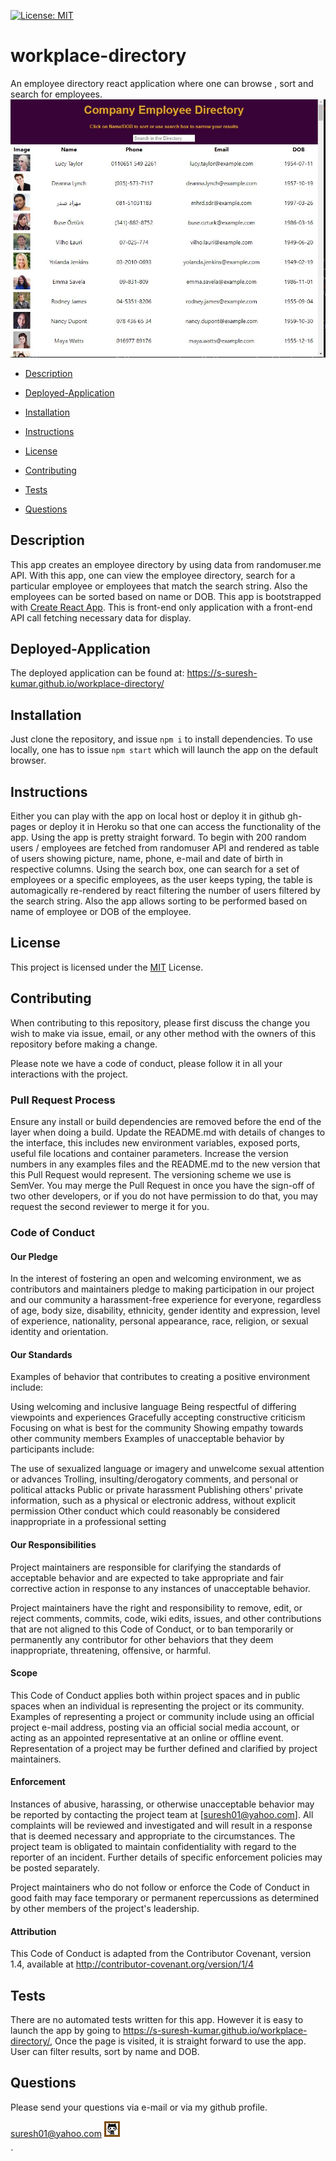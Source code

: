 [![License: MIT](https://img.shields.io/badge/License-MIT-yellow.svg)](https://opensource.org/licenses/MIT)
# workplace-directory 
An employee directory react application where one can browse , sort and search for employees.
[![Thumbnail](public/images/workplace-directory-thumbnail.JPG)](https://s-suresh-kumar.github.io/workplace-directory/)

 - [Description](#Description)
  
 - [Deployed-Application](#Deployed-Application)

 - [Installation](#Installation)

 - [Instructions](#Instructions)

 - [License](#License)

 - [Contributing](#Contributing)

 - [Tests](#Tests)

 - [Questions](#Questions)

 ## Description

This app creates an employee directory by using data from randomuser.me API. With this app, one can view the employee directory, search for a particular employee or employees that match the search string. Also the employees can be sorted based on name or DOB. This app is bootstrapped with [Create React App](https://github.com/facebook/create-react-app). This is front-end only application with a front-end API call fetching necessary data for display. 

 ## Deployed-Application

The deployed application can be found at:  https://s-suresh-kumar.github.io/workplace-directory/

 ## Installation
Just clone the repository, and issue `npm i` to install dependencies. To use locally, one has to issue `npm start` which will launch the app on the default browser. 

 ## Instructions

Either you can play with the app on local host or deploy it in github gh-pages or deploy it in Heroku so that one can access the functionality of the app. Using the app is pretty straight forward. To begin with 200 random users / employees are fetched from randomuser API and rendered as table of users showing picture, name, phone, e-mail and date of birth in respective columns. Using the search box, one can search for a set of employees or a specific employees, as the user keeps typing, the table is automagically re-rendered by react filtering the number of users filtered by the search string. Also the app allows sorting to be performed based on name of employee or DOB of the employee. 

 ## License

 This project is licensed under the [MIT](https://opensource.org/licenses/MIT) License.

 ## Contributing

 When contributing to this repository, please first discuss the change you wish to make via issue, email, or any other method with the owners of this repository before making a change.

 Please note we have a code of conduct, please follow it in all your interactions with the project.

 ### Pull Request Process

 Ensure any install or build dependencies are removed before the end of the layer when doing a build.
 Update the README.md with details of changes to the interface, this includes new environment variables, exposed ports, useful file locations and container parameters.
 Increase the version numbers in any examples files and the README.md to the new version that this Pull Request would represent. The versioning scheme we use is SemVer.
 You may merge the Pull Request in once you have the sign-off of two other developers, or if you do not have permission to do that, you may request the second reviewer to merge it for you.

 ### Code of Conduct

 #### Our Pledge

 In the interest of fostering an open and welcoming environment, we as contributors and maintainers pledge to making participation in our project and our community a harassment-free experience for everyone, regardless of age, body size, disability, ethnicity, gender identity and expression, level of experience, nationality, personal appearance, race, religion, or sexual identity and orientation.

 #### Our Standards

 Examples of behavior that contributes to creating a positive environment include:

 Using welcoming and inclusive language
 Being respectful of differing viewpoints and experiences
 Gracefully accepting constructive criticism
 Focusing on what is best for the community
 Showing empathy towards other community members
 Examples of unacceptable behavior by participants include:

 The use of sexualized language or imagery and unwelcome sexual attention or advances
 Trolling, insulting/derogatory comments, and personal or political attacks
 Public or private harassment
 Publishing others' private information, such as a physical or electronic address, without explicit permission
 Other conduct which could reasonably be considered inappropriate in a professional setting

 #### Our Responsibilities

 Project maintainers are responsible for clarifying the standards of acceptable behavior and are expected to take appropriate and fair corrective action in response to any instances of unacceptable behavior.

 Project maintainers have the right and responsibility to remove, edit, or reject comments, commits, code, wiki edits, issues, and other contributions that are not aligned to this Code of Conduct, or to ban temporarily or permanently any contributor for other behaviors that they deem inappropriate, threatening, offensive, or harmful.

 #### Scope

 This Code of Conduct applies both within project spaces and in public spaces when an individual is representing the project or its community. Examples of representing a project or community include using an official project e-mail address, posting via an official social media account, or acting as an appointed representative at an online or offline event. Representation of a project may be further defined and clarified by project maintainers.

 #### Enforcement

 Instances of abusive, harassing, or otherwise unacceptable behavior may be reported by contacting the project team at [suresh01@yahoo.com]. All complaints will be reviewed and investigated and will result in a response that is deemed necessary and appropriate to the circumstances. The project team is obligated to maintain confidentiality with regard to the reporter of an incident. Further details of specific enforcement policies may be posted separately.

 Project maintainers who do not follow or enforce the Code of Conduct in good faith may face temporary or permanent repercussions as determined by other members of the project's leadership.

 #### Attribution

 This Code of Conduct is adapted from the Contributor Covenant, version 1.4, available at http://contributor-covenant.org/version/1/4

 ## Tests

 There are no automated tests written for this app. However it is easy to launch the app by going to https://s-suresh-kumar.github.io/workplace-directory/, Once the page is visited, it is straight forward to use the app. User can filter results, sort by name and  DOB.

 ## Questions

 Please send your questions via e-mail or via my github profile.

 suresh01@yahoo.com
 [![Thumbnail](public/images/github.jpg)](https://github.com/s-suresh-kumar)

 `
